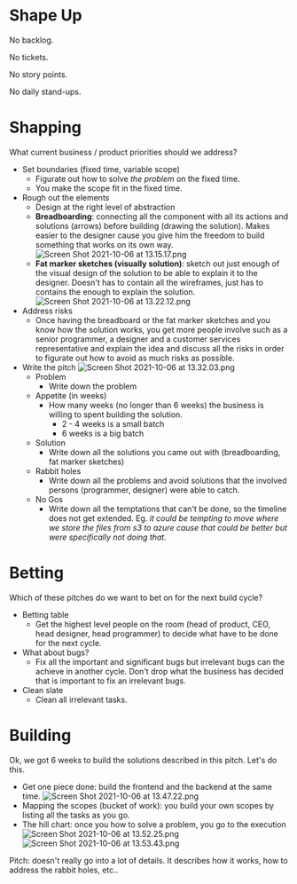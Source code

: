 # Shape Up

No backlog.

No tickets.

No story points.

No daily stand-ups.

# Shapping

What current business / product priorities should we address?

- Set boundaries (fixed time, variable scope)
  - Figurate out how to solve _the problem_ on the fixed time.
  - You make the scope fit in the fixed time.
- Rough out the elements
  - Design at the right level of abstraction
  - **Breadboarding**: connecting all the component with all its actions and solutions (arrows) before building (drawing the solution). Makes easier to the designer cause you give him the freedom to build something that works on its own way.
    ![Screen Shot 2021-10-06 at 13.15.17.png](Shape%20Up%20f2beaa838fa14609b85821b8464f381f/Screen_Shot_2021-10-06_at_13.15.17.png)
  - **Fat marker sketches (visually solution)**: sketch out just enough of the visual design of the solution to be able to explain it to the designer. Doesn't has to contain all the wireframes, just has to contains the enough to explain the solution.
    ![Screen Shot 2021-10-06 at 13.22.12.png](Shape%20Up%20f2beaa838fa14609b85821b8464f381f/Screen_Shot_2021-10-06_at_13.22.12.png)
- Address risks
  - Once having the breadboard or the fat marker sketches and you know how the solution works, you get more people involve such as a senior programmer, a designer and a customer services representative and explain the idea and discuss all the risks in order to figurate out how to avoid as much risks as possible.
- Write the pitch
  ![Screen Shot 2021-10-06 at 13.32.03.png](Shape%20Up%20f2beaa838fa14609b85821b8464f381f/Screen_Shot_2021-10-06_at_13.32.03.png)
  - Problem
    - Write down the problem
  - Appetite (in weeks)
    - How many weeks (no longer than 6 weeks) the business is willing to spent building the solution.
      - 2 - 4 weeks is a small batch
      - 6 weeks is a big batch
  - Solution
    - Write down all the solutions you came out with (breadboarding, fat marker sketches)
  - Rabbit holes
    - Write down all the problems and avoid solutions that the involved persons (programmer, designer) were able to catch.
  - No Gos
    - Write down all the temptations that can't be done, so the timeline does not get extended. Eg. _it could be tempting to move where we store the files from s3 to azure cause that could be better but were specifically not doing that._

# Betting

Which of these pitches do we want to bet on for the next build cycle?

- Betting table
  - Get the highest level people on the room (head of product, CEO, head designer, head programmer) to decide what have to be done for the next cycle.
- What about bugs?
  - Fix all the important and significant bugs but irrelevant bugs can the achieve in another cycle. Don't drop what the business has decided that is important to fix an irrelevant bugs.
- Clean slate
  - Clean all irrelevant tasks.

# Building

Ok, we got 6 weeks to build the solutions described in this pitch. Let's do this.

- Get one piece done: build the frontend and the backend at the same time.
  ![Screen Shot 2021-10-06 at 13.47.22.png](Shape%20Up%20f2beaa838fa14609b85821b8464f381f/Screen_Shot_2021-10-06_at_13.47.22.png)
- Mapping the scopes (bucket of work): you build your own scopes by listing all the tasks as you go.
- The hill chart: once you how to solve a problem, you go to the execution
  ![Screen Shot 2021-10-06 at 13.52.25.png](Shape%20Up%20f2beaa838fa14609b85821b8464f381f/Screen_Shot_2021-10-06_at_13.52.25.png)
  ![Screen Shot 2021-10-06 at 13.53.43.png](Shape%20Up%20f2beaa838fa14609b85821b8464f381f/Screen_Shot_2021-10-06_at_13.53.43.png)

Pitch: doesn't really go into a lot of details. It describes how it works, how to address the rabbit holes, etc..
